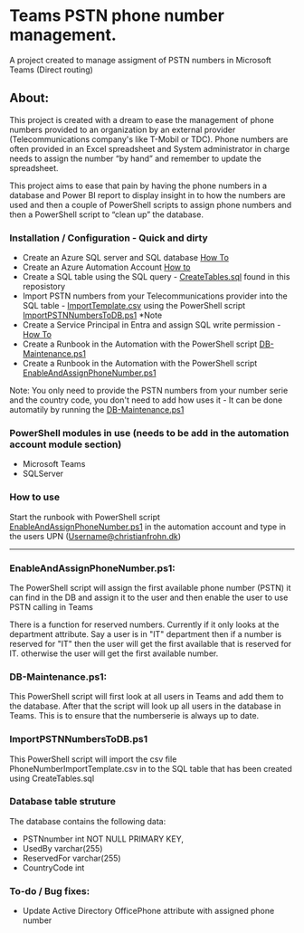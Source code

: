# Teams PSTN phone number management.

A project created to manage assigment of PSTN numbers in Microsoft Teams (Direct routing)

## About: 

This project is created with a dream to ease the management of phone numbers provided to an organization by an external provider (Telecommunications company's like T-Mobil or TDC). Phone numbers are often provided in an Excel spreadsheet and System administrator in charge needs to assign the number “by hand” and remember to update the spreadsheet. 

This project aims to ease that pain by having the phone numbers in a database and Power BI report to display insight in to how the numbers are used and then a couple of PowerShell scripts to assign phone numbers and then a PowerShell script to “clean up” the database. 
  
### Installation / Configuration - Quick and dirty

- Create an Azure SQL server and SQL database [How To](https://www.christianfrohn.dk/2022/04/17/how-to-create-a-azure-sql-server-and-a-database/)
- Create an Azure Automation Account [How to](https://learn.microsoft.com/en-us/azure/automation/quickstarts/create-azure-automation-account-portal#create-automation-account)
- Create a SQL table using the SQL query - [CreateTables.sql](https://github.com/ChrFrohn/MSTeams-PhoneNumberMgmt/blob/main/CreateTables.sql) found in this reposistory
- Import PSTN numbers from your Telecommunications provider into the SQL table - [ImportTemplate.csv](https://github.com/ChrFrohn/MSTeams-PhoneNumberMgmt/blob/main/PhoneNumberImportTemplate.csv) using the PowerShell script [ImportPSTNNumbersToDB.ps1](https://github.com/ChrFrohn/MSTeams-PhoneNumberMgmt/blob/main/ImportPSTNNumbersToDB.ps1) *Note
- Create a Service Principal in Entra and assign SQL write permission - [How To](https://www.christianfrohn.dk/2022/04/17/using-azure-service-principal-to-run-powershell-script-on-azure-sql-server-managed-instance/)
- Create a Runbook in the Automation with the PowerShell script [DB-Maintenance.ps1](https://github.com/ChrFrohn/MSTeams-PhoneNumberMgmt/blob/main/DB-Maintenance.ps1)
- Create a Runbook in the Automation with the PowerShell script [EnableAndAssignPhoneNumber.ps1](https://github.com/ChrFrohn/MSTeams-PhoneNumberMgmt/blob/main/EnableAndAssignPhoneNumber.ps1)

Note: You only need to provide the PSTN numbers from your number serie and the country code, you don't need to add how uses it - It can be done automatily by running the [DB-Maintenance.ps1](https://github.com/ChrFrohn/MSTeams-PhoneNumberMgmt/blob/main/DB-Maintenance.ps1)

### PowerShell modules in use (needs to be add in the automation account module section)

- Microsoft Teams
- SQLServer

### How to use

Start the runbook with PowerShell script [EnableAndAssignPhoneNumber.ps1](https://github.com/ChrFrohn/MSTeams-PhoneNumberMgmt/blob/main/EnableAndAssignPhoneNumber.ps1) in the automation account and type in the users UPN (Username@christianfrohn.dk)

---------------------------------------------------- -------------------------- -------------------------- --------------------------  

### EnableAndAssignPhoneNumber.ps1: 

The PowerShell script will assign the first available phone number (PSTN) it can find in the DB and assign it to the user and then enable the user to use PSTN calling in Teams 

There is a function for reserved numbers. Currently if it only looks at the department attribute. Say a user is in "IT" department then if a number is reserved for "IT" then the user will get the first available that is reserved for IT. otherwise the user will get the first available number.

### DB-Maintenance.ps1: 

This PowerShell script will first look at all users in Teams and add them to the database. After that the script will look up all users in the database in Teams.
This is to ensure that the numberserie is always up to date.
 
### ImportPSTNNumbersToDB.ps1 

This PowerShell script will import the csv file PhoneNumberImportTemplate.csv in to the SQL table that has been created using CreateTables.sql

### Database table struture

The database contains the following data: 
* PSTNnumber int NOT NULL PRIMARY KEY, 
* UsedBy varchar(255)
* ReservedFor varchar(255)
* CountryCode int

### To-do / Bug fixes:

* Update Active Directory OfficePhone attribute with assigned phone number 

